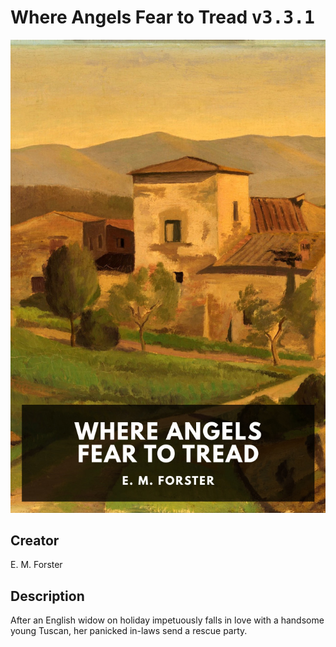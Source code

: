 
# Where Angels Fear to Tread <kbd>v3.3.1</kbd>

<center>
  <img src="./cover-1024.jpg"/>
</center>

## Creator
E. M. Forster

## Description
After an English widow on holiday impetuously falls in love with a handsome young Tuscan, her panicked in-laws send a rescue party.
